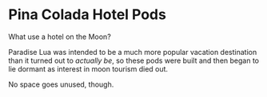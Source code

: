 # Pina Colada Hotel Pods

What use a hotel on the Moon?

Paradise Lua was intended to be a much more popular vacation destination than it turned out
to _actually be_, so these pods were built and then began to lie dormant as interest
in moon tourism died out.

No space goes unused, though.